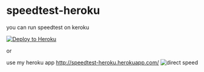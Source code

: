 # speedtest-heroku

you can run speedtest on keroku

[![Deploy to Heroku](https://www.herokucdn.com/deploy/button.png)](https://dashboard.heroku.com/new?template=https://github.com/francesco-chen/speedtest-heroku)

or 

use my heroku app http://speedtest-heroku.herokuapp.com/
![direct speed](https://raw.githubusercontent.com/Francesco-Chen/francesco-chen.github.io/master/public/Screenshot%20speedtest%20direct.png)
